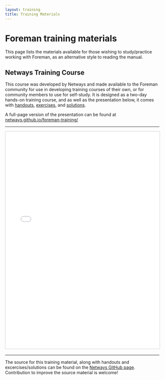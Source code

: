 ```yaml
---
layout: training
title: Training Materials
---
```


# Foreman training materials

This page lists the materials available for those wishing to study/practice working
with Foreman, as an alternative style to reading the manual.

## Netways Training Course

This course was developed by Netways and made available to the Foreman
community for use in developing training courses of their own, or for community
members to use for self-study. It is designed as a two-day hands-on training
course, and as well as the presentation below, it comes with
[handouts][handouts], [exercises][exercises], and [solutions][solutions].

[handouts]: https://github.com/NETWAYS/foreman-training/releases/download/v1.0/foreman-training-handouts.pdf
[exercises]: https://github.com/NETWAYS/foreman-training/releases/download/v1.0/foreman-training-exercises.pdf
[solutions]: https://github.com/NETWAYS/foreman-training/releases/download/v1.0/foreman-training-solutions.pdf

A full-page version of the presentation can be found at
[netways.github.io/foreman-training/][rendered]

[rendered]: //netways.github.io/foreman-training/static

<hr/>
<div class='row'>
  <div class='center'>
    <iframe width="1024" height="710" frameborder="0" marginwidth="0" marginheight="0" scrolling="no"
            style="border:1px solid #CCC; border-width:1px; margin-bottom:5px; max-width: 100%;"
            src="//netways.github.io/foreman-training/"
            frameBorder="0" allowfullscreen>
    </iframe>
  </div>
</div>
<hr/>

The source for this training material, along with handouts and
excercises/solutions can be found on the [Netways GitHub page][source].
Contribution to improve the source material is welcome!

[source]: https://github.com/NETWAYS/foreman-training
